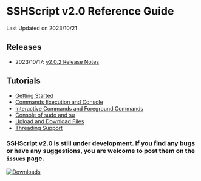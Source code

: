 # SSHScript v2.0 Reference Guide
Last Updated on 2023/10/21


## Releases 

* 2023/10/17: [v2.0.2 Release Notes](release-v2.0.2) 

## Tutorials
* [Getting Started](gettingstarted)
* [Commands Execution and Console](tutorial) 
* [Interactive Commands and Foreground Commands](tutorial-enter) 
* [Console of sudo and su](tutorial-sudo) 
* [Upload and Download Files](tutorial-download) 
* [Threading Support](tutorial-threading) 

### SSHScript v2.0 is still under development. If you find any bugs or have any suggestions, you are welcome to post them on the `issues` page.

[![Downloads](https://pepy.tech/badge/sshscript)](https://pepy.tech/project/sshscript)
